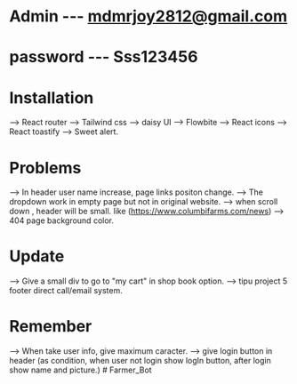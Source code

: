 # Admin --- mdmrjoy2812@gmail.com

# password --- Sss123456

# Installation

--> React router
--> Tailwind css
--> daisy UI
--> Flowbite
--> React icons
--> React toastify
--> Sweet alert.

# Problems

--> In header user name increase, page links positon change.
--> The dropdown work in empty page but not in original website.
--> when scroll down , header will be small. like (https://www.columbifarms.com/news)
--> 404 page background color.

# Update

--> Give a small div to go to "my cart" in shop book option.
--> tipu project 5 footer direct call/email system.

# Remember

--> When take user info, give maximum caracter.
--> give login button in header (as condition, when user not login show logIn button,
after login show name and picture.)
#   F a r m e r _ B o t  
 